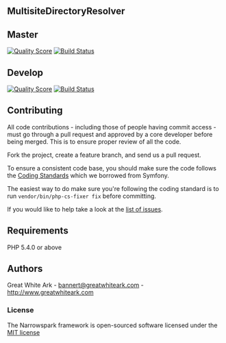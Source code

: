 ## MultisiteDirectoryResolver

## Master

[![Quality Score](https://img.shields.io/scrutinizer/g/gwa/WpMultisiteDirectoryResolver.svg?style=flat-square)](https://scrutinizer-ci.com/g/gwa/WpMultisiteDirectoryResolver/code-structure/master)
[![Build Status](https://api.travis-ci.org/gwa/WpMultisiteDirectoryResolver.svg?branch=master&style=flat-square)](https://travis-ci.org/gwa/WpMultisiteDirectoryResolver)

## Develop

[![Quality Score](https://img.shields.io/scrutinizer/g/gwa/WpMultisiteDirectoryResolver.svg?style=flat-square)](https://scrutinizer-ci.com/g/gwa/WpMultisiteDirectoryResolver/code-structure/master)
[![Build Status](https://api.travis-ci.org/gwa/WpMultisiteDirectoryResolver.svg?branch=master&style=flat-square)](https://travis-ci.org/gwa/WpMultisiteDirectoryResolver)

## Contributing

All code contributions - including those of people having commit access -
must go through a pull request and approved by a core developer before being
merged. This is to ensure proper review of all the code.

Fork the project, create a feature branch, and send us a pull request.

To ensure a consistent code base, you should make sure the code follows
the [Coding Standards](http://symfony.com/doc/current/contributing/code/standards.html)
which we borrowed from Symfony.

The easiest way to do make sure you're following the coding standard is to run `vendor/bin/php-cs-fixer fix` before committing.

If you would like to help take a look at the [list of issues](https://github.com/gwa/WpMultisiteDirectoryResolver/issues).

## Requirements

PHP 5.4.0 or above

## Authors

Great White Ark - <bannert@greatwhiteark.com> - <http://www.greatwhiteark.com><br />

### License

The Narrowspark framework is open-sourced software licensed under the [MIT license](http://opensource.org/licenses/MIT)
